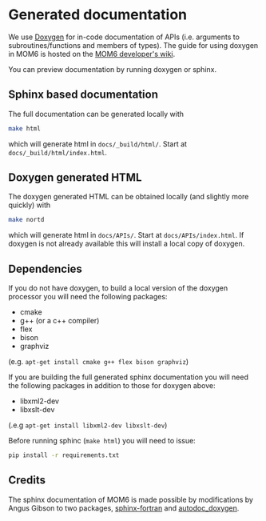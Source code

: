 # Generated documentation

We use [Doxygen](http://www.doxygen.org/) for in-code documentation of APIs (i.e. arguments to subroutines/functions and members of types).
The guide for using doxygen in MOM6 is hosted on the [MOM6 developer's wiki](https://github.com/NOAA-GFDL/MOM6/wiki/Doxygen).

You can preview documentation by running doxygen or sphinx.

## Sphinx based documentation

The full documentation can be generated locally with
```bash
make html
```
which will generate html in `docs/_build/html/`. Start at `docs/_build/html/index.html`.

## Doxygen generated HTML

The doxygen generated HTML can be obtained locally (and slightly more quickly) with
```bash
make nortd
```
which will generate html in `docs/APIs/`. Start at `docs/APIs/index.html`. If doxygen is not already available this will install a local copy of doxygen.

## Dependencies

If you do not have doxygen, to build a local version of the doxygen processor you will need the following packages:
- cmake
- g++ (or a c++ compiler)
- flex
- bison
- graphviz

(e.g. `apt-get install cmake g++ flex bison graphviz`)

If you are building the full generated sphinx documentation you will need the following packages in addition to those for doxygen above:
- libxml2-dev
- libxslt-dev

(.e.g `apt-get install libxml2-dev libxslt-dev`)

Before running sphinc (`make html`) you will need to issue:
```bash
pip install -r requirements.txt
```

## Credits

The sphinx documentation of MOM6 is made possible by modifications by Angus Gibson to two packages, [sphinx-fortran](https://github.com/angus-g/sphinx-fortran) and [autodoc_doxygen](https://github.com/angus-g/sphinxcontrib-autodoc_doxygen).
